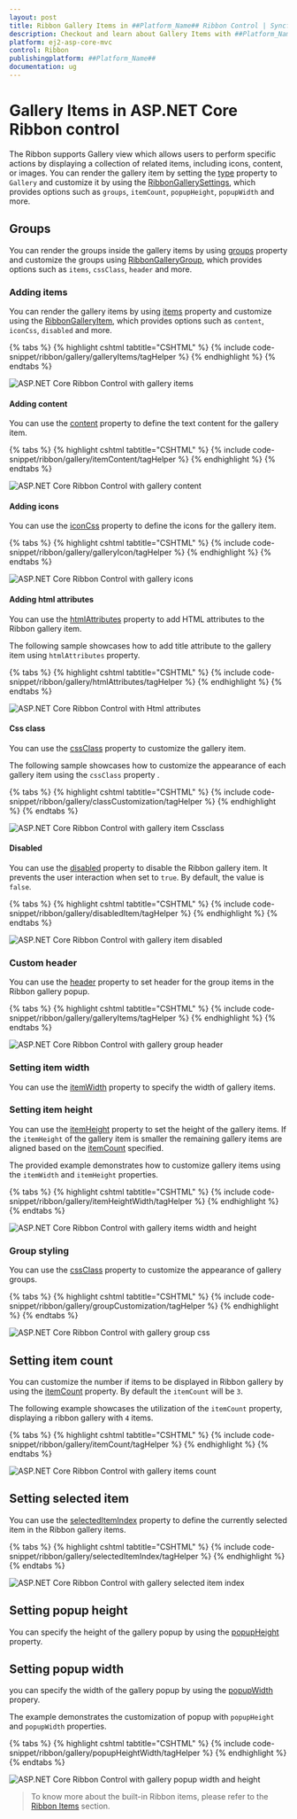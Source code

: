 ```yaml
---
layout: post
title: Ribbon Gallery Items in ##Platform_Name## Ribbon Control | Syncfusion
description: Checkout and learn about Gallery Items with ##Platform_Name## Ribbon control of Syncfusion Essential JS 2 and more.
platform: ej2-asp-core-mvc
control: Ribbon
publishingplatform: ##Platform_Name##
documentation: ug
---
```


# Gallery Items in ASP.NET Core Ribbon control

The Ribbon supports Gallery view which allows users to perform specific actions by displaying a collection of related items, including icons, content, or images. You can render the gallery item by setting the [type](https://help.syncfusion.com/cr/aspnetcore-js2/Syncfusion.EJ2.Ribbon.RibbonItem.html#Syncfusion_EJ2_Ribbon_RibbonItem_Type) property to `Gallery` and customize it by using the [RibbonGallerySettings](https://help.syncfusion.com/cr/aspnetcore-js2/Syncfusion.EJ2.Ribbon.RibbonGallerySettings.html), which provides options such as `groups`, `itemCount`, `popupHeight`, `popupWidth` and more.

## Groups 

You can render the groups inside the gallery items by using [groups](https://help.syncfusion.com/cr/aspnetcore-js2/Syncfusion.EJ2.Ribbon.RibbonGallerySettings.html#Syncfusion_EJ2_Ribbon_RibbonGallerySettings_Groups) property and customize the groups using [RibbonGalleryGroup](https://help.syncfusion.com/cr/aspnetcore-js2/Syncfusion.EJ2.Ribbon.RibbonGalleryGroup.html), which provides options such as `items`, `cssClass`, `header` and more.

### Adding items

You can render the gallery items by using [items](https://help.syncfusion.com/cr/aspnetcore-js2/Syncfusion.EJ2.Ribbon.RibbonGalleryGroup.html#Syncfusion_EJ2_Ribbon_RibbonGalleryGroup_Items) property and customize using the [RibbonGalleryItem](https://help.syncfusion.com/cr/aspnetcore-js2/Syncfusion.EJ2.Ribbon.RibbonGalleryItem.html), which provides options such as `content`, `iconCss`, `disabled` and more.

{% tabs %}
{% highlight cshtml tabtitle="CSHTML" %}
{% include code-snippet/ribbon/gallery/galleryItems/tagHelper %}
{% endhighlight %}
{% endtabs %}

![ASP.NET Core Ribbon Control with gallery items](./images/ribbon-gallery-items.png)

#### Adding content

You can use the [content](https://help.syncfusion.com/cr/aspnetcore-js2/Syncfusion.EJ2.Ribbon.RibbonGalleryItem.html#Syncfusion_EJ2_Ribbon_RibbonGalleryItem_Content) property to define the text content for the gallery item.

{% tabs %}
{% highlight cshtml tabtitle="CSHTML" %}
{% include code-snippet/ribbon/gallery/itemContent/tagHelper %}
{% endhighlight %}
{% endtabs %}

![ASP.NET Core Ribbon Control with gallery content](./images/ribbon-gallery-content.png)

#### Adding icons

You can use the [iconCss](https://help.syncfusion.com/cr/aspnetcore-js2/Syncfusion.EJ2.Ribbon.RibbonGalleryItem.html#Syncfusion_EJ2_Ribbon_RibbonGalleryItem_IconCss) property to define the icons for the gallery item.

{% tabs %}
{% highlight cshtml tabtitle="CSHTML" %}
{% include code-snippet/ribbon/gallery/galleryIcon/tagHelper %}
{% endhighlight %}
{% endtabs %}

![ASP.NET Core Ribbon Control with gallery icons](./images/ribbon-gallery-icons.png)

#### Adding html attributes

You can use the [htmlAttributes](https://help.syncfusion.com/cr/aspnetcore-js2/Syncfusion.EJ2.Ribbon.RibbonGalleryItem.html#Syncfusion_EJ2_Ribbon_RibbonGalleryItem_HtmlAttributes) property to add HTML attributes to the Ribbon gallery item.

The following sample showcases how to add title attribute to the gallery item using `htmlAttributes` property.

{% tabs %}
{% highlight cshtml tabtitle="CSHTML" %}
{% include code-snippet/ribbon/gallery/htmlAttributes/tagHelper %}
{% endhighlight %}
{% endtabs %}

![ASP.NET Core Ribbon Control with Html attributes](./images/ribbon-gallery-attribute.png)

#### Css class

You can use the [cssClass](https://help.syncfusion.com/cr/aspnetcore-js2/Syncfusion.EJ2.Ribbon.RibbonGalleryItem.html#Syncfusion_EJ2_Ribbon_RibbonGalleryItem_CssClass) property to customize the gallery item.

The following sample showcases how to customize the appearance of each gallery item using the `cssClass` property .

{% tabs %}
{% highlight cshtml tabtitle="CSHTML" %}
{% include code-snippet/ribbon/gallery/classCustomization/tagHelper %}
{% endhighlight %}
{% endtabs %}

![ASP.NET Core Ribbon Control with gallery item Cssclass](./images/ribbon-gallery-item-cssclass.png)

#### Disabled

You can use the [disabled](https://help.syncfusion.com/cr/aspnetcore-js2/Syncfusion.EJ2.Ribbon.RibbonGalleryItem.html#Syncfusion_EJ2_Ribbon_RibbonGalleryItem_Disabled) property to disable the Ribbon gallery item. It prevents the user interaction when set to `true`. By default, the value is `false`.

{% tabs %}
{% highlight cshtml tabtitle="CSHTML" %}
{% include code-snippet/ribbon/gallery/disabledItem/tagHelper %}
{% endhighlight %}
{% endtabs %}

![ASP.NET Core Ribbon Control with gallery item disabled](./images/ribbon-gallery-item-disabled.png)

### Custom header

You can use the [header](https://help.syncfusion.com/cr/aspnetcore-js2/Syncfusion.EJ2.Ribbon.RibbonGalleryGroup.html#Syncfusion_EJ2_Ribbon_RibbonGalleryGroup_Header) property to set header for the group items in the Ribbon gallery popup.

{% tabs %}
{% highlight cshtml tabtitle="CSHTML" %}
{% include code-snippet/ribbon/gallery/galleryItems/tagHelper %}
{% endhighlight %}
{% endtabs %}

![ASP.NET Core Ribbon Control with gallery group header](./images/ribbon-gallery-items.png)

### Setting item width

You can use the [itemWidth](https://help.syncfusion.com/cr/aspnetcore-js2/Syncfusion.EJ2.Ribbon.RibbonGalleryGroup.html#Syncfusion_EJ2_Ribbon_RibbonGalleryGroup_ItemWidth) property to specify the width of gallery items.

### Setting item height

You can use the [itemHeight](https://help.syncfusion.com/cr/aspnetcore-js2/Syncfusion.EJ2.Ribbon.RibbonGalleryGroup.html#Syncfusion_EJ2_Ribbon_RibbonGalleryGroup_ItemHeight) property to set the height of the gallery items. If the `itemHeight` of the gallery item is smaller the remaining gallery items are aligned based on the [itemCount](https://help.syncfusion.com/cr/aspnetcore-js2/Syncfusion.EJ2.Ribbon.RibbonGallerySettings.html#Syncfusion_EJ2_Ribbon_RibbonGallerySettings_ItemCount) specified.

The provided example demonstrates how to customize gallery items using the `itemWidth` and `itemHeight` properties.

{% tabs %}
{% highlight cshtml tabtitle="CSHTML" %}
{% include code-snippet/ribbon/gallery/itemHeightWidth/tagHelper %}
{% endhighlight %}
{% endtabs %}

![ASP.NET Core Ribbon Control with gallery items width and height](./images/ribbon-gallery-item-styles.png)

### Group styling

You can use the [cssClass](https://help.syncfusion.com/cr/aspnetcore-js2/Syncfusion.EJ2.Ribbon.RibbonGalleryGroup.html#Syncfusion_EJ2_Ribbon_RibbonGalleryGroup_CssClass) property to customize the appearance of gallery groups.

{% tabs %}
{% highlight cshtml tabtitle="CSHTML" %}
{% include code-snippet/ribbon/gallery/groupCustomization/tagHelper %}
{% endhighlight %}
{% endtabs %}

![ASP.NET Core Ribbon Control with gallery group css](./images/ribbon-gallery-group-cssclass.png)

## Setting item count

You can customize the number if items to be displayed in Ribbon gallery by using the [itemCount](https://help.syncfusion.com/cr/aspnetcore-js2/Syncfusion.EJ2.Ribbon.RibbonGallerySettings.html#Syncfusion_EJ2_Ribbon_RibbonGallerySettings_ItemCount) property. By default the `itemCount` will be `3`.

The following example showcases the utilization of the `itemCount` property, displaying a ribbon gallery with `4` items.

{% tabs %}
{% highlight cshtml tabtitle="CSHTML" %}
{% include code-snippet/ribbon/gallery/itemCount/tagHelper %}
{% endhighlight %}
{% endtabs %}

![ASP.NET Core Ribbon Control with gallery items count](./images/ribbon-gallery-item-count.png)

## Setting selected item

You can use the [selectedItemIndex](https://help.syncfusion.com/cr/aspnetcore-js2/Syncfusion.EJ2.Ribbon.RibbonGallerySettings.html#Syncfusion_EJ2_Ribbon_RibbonGallerySettings_SelectedItemIndex) property to define the currently selected item in the Ribbon gallery items.

{% tabs %}
{% highlight cshtml tabtitle="CSHTML" %}
{% include code-snippet/ribbon/gallery/selectedItemIndex/tagHelper %}
{% endhighlight %}
{% endtabs %}

![ASP.NET Core Ribbon Control with gallery selected item index](./images/ribbon-gallery-selected-index.png)

## Setting popup height

You can specify the height of the gallery popup by using the [popupHeight](https://help.syncfusion.com/cr/aspnetcore-js2/Syncfusion.EJ2.Ribbon.RibbonGallerySettings.html#Syncfusion_EJ2_Ribbon_RibbonGallerySettings_PopupHeight) property.

## Setting popup width

you can specify the width of the gallery popup by using the [popupWidth](https://help.syncfusion.com/cr/aspnetcore-js2/Syncfusion.EJ2.Ribbon.RibbonGallerySettings.html#Syncfusion_EJ2_Ribbon_RibbonGallerySettings_PopupWidth) propery.

The example demonstrates the customization of popup with `popupHeight` and `popupWidth` properties.

{% tabs %}
{% highlight cshtml tabtitle="CSHTML" %}
{% include code-snippet/ribbon/gallery/popupHeightWidth/tagHelper %}
{% endhighlight %}
{% endtabs %}

![ASP.NET Core Ribbon Control with gallery popup width and height](./images/ribbon-gallery-popup-styles.png)

> To know more about the built-in Ribbon items, please refer to the [Ribbon Items](./items) section.